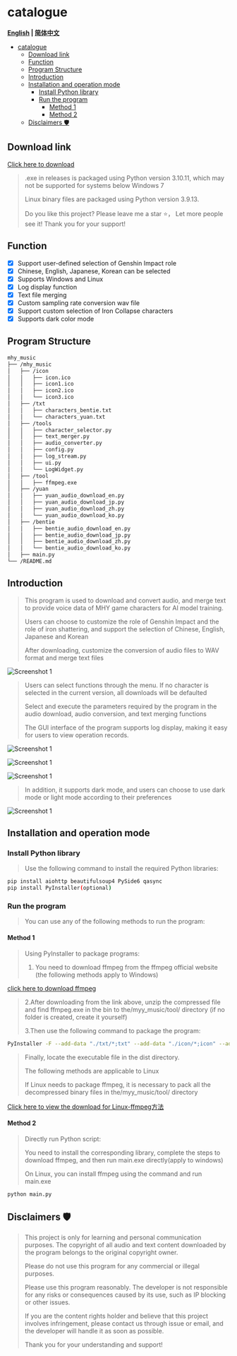 # catalogue

**[English](README_en.md) | [简体中文](README.md)**

- [catalogue](#catalogue)
  - [Download link](#download-link)
  - [Function](#function)
  - [Program Structure](#program-structure)
  - [Introduction](#introduction)
  - [Installation and operation mode](#installation-and-operation-mode)
    - [Install Python library](#install-python-library)
    - [Run the program](#run-the-program)
      - [Method 1](#method-1)
      - [Method 2](#method-2)
  - [Disclaimers 🛡️](#disclaimers-️)

## Download link

[Click here to download](https://github.com/WorldDawnAres/mhy_music/releases)
>
>.exe in releases is packaged using Python version 3.10.11, which may not be supported for systems below Windows 7
>
>Linux binary files are packaged using Python version 3.9.13.
>
>Do you like this project? Please leave me a star ⭐， Let more people see it! Thank you for your support!

## Function

- [x] Support user-defined selection of Genshin Impact role
- [x] Chinese, English, Japanese, Korean can be selected
- [x] Supports Windows and Linux
- [x] Log display function
- [x] Text file merging
- [x] Custom sampling rate conversion wav file
- [x] Support custom selection of Iron Collapse characters
- [x] Supports dark color mode

## Program Structure

```bash
mhy_music
├── /mhy_music
│   ├── /icon
│   │   ├── icon.ico
│   │   ├── icon1.ico
│   │   ├── icon2.ico
│   │   └── icon3.ico
│   ├── /txt
│   │   ├── characters_bentie.txt
│   │   └── characters_yuan.txt
│   ├── /tools
│   │   ├── character_selector.py
│   │   ├── text_merger.py
│   │   ├── audio_converter.py
│   │   ├── config.py
│   │   ├── log_stream.py
│   │   ├── ui.py
│   │   └── LogWidget.py
│   ├── /tool
│   │   ├── ffmpeg.exe
│   ├── /yuan
│   │   ├── yuan_audio_download_en.py
│   │   ├── yuan_audio_download_jp.py
│   │   ├── yuan_audio_download_zh.py
│   │   └── yuan_audio_download_ko.py
│   ├── /bentie
│   │   ├── bentie_audio_download_en.py
│   │   ├── bentie_audio_download_jp.py
│   │   ├── bentie_audio_download_zh.py
│   │   └── bentie_audio_download_ko.py
│   ├── main.py
└── /README.md
```

## Introduction

>This program is used to download and convert audio, and merge text to provide voice data of MHY game characters for AI model training.
>
>Users can choose to customize the role of Genshin Impact and the role of iron shattering, and support the selection of Chinese, English, Japanese and Korean
>
>After downloading, customize the conversion of audio files to WAV format and merge text files

![Screenshot 1](./Pictures/1.png "可选标题")
>
>Users can select functions through the menu. If no character is selected in the current version, all downloads will be defaulted
>
>Select and execute the parameters required by the program in the audio download, audio conversion, and text merging functions
>
>The GUI interface of the program supports log display, making it easy for users to view operation records.

![Screenshot 1](./Pictures/2.png "可选标题")

![Screenshot 1](./Pictures/3.png "可选标题")

![Screenshot 1](./Pictures/4.png "可选标题")

>In addition, it supports dark mode, and users can choose to use dark mode or light mode according to their preferences

![Screenshot 1](./Pictures/5.png "可选标题")

## Installation and operation mode

### Install Python library

>Use the following command to install the required Python libraries:

```bash
pip install aiohttp beautifulsoup4 PySide6 qasync
pip install PyInstaller(optional)
```

### Run the program

>You can use any of the following methods to run the program:

#### Method 1

>Using PyInstaller to package programs:
>
>1. You need to download ffmpeg from the ffmpeg official website (the following methods apply to Windows)

[click here to download ffmpeg](https://www.gyan.dev/ffmpeg/builds/packages/ffmpeg-7.0.2-full_build.7z)
>2.After downloading from the link above, unzip the compressed file and find ffmpeg.exe in the bin to the/myy_music/tool/ directory (if no folder is created, create it yourself)
>
>3.Then use the following command to package the program:

```bash
PyInstaller -F --add-data "./txt/*;txt" --add-data "./icon/*;icon" --add-data "./tool/*;tool" -w -i ./icon/icon.ico main.py
```

>Finally, locate the executable file in the dist directory.
>
>The following methods are applicable to Linux
>
>If Linux needs to package ffmpeg, it is necessary to pack all the decompressed binary files in the/myy_music/tool/ directory

[Click here to view the download for Linux-ffmpeg方法](https://blog.csdn.net/weixin_43667077/article/details/122276284)

#### Method 2

>Directly run Python script:
>
>You need to install the corresponding library, complete the steps to download ffmpeg, and then run main.exe directly(apply to windows)
>
>On Linux, you can install ffmpeg using the command and run main.exe

```bash
python main.py
```

## Disclaimers 🛡️

>This project is only for learning and personal communication purposes. The copyright of all audio and text content downloaded by the program belongs to the original copyright owner.
>
>Please do not use this program for any commercial or illegal purposes.
>
>Please use this program reasonably. The developer is not responsible for any risks or consequences caused by its use, such as IP blocking or other issues.
>
>If you are the content rights holder and believe that this project involves infringement, please contact us through issue or email, and the developer will handle it as soon as possible.
>
>Thank you for your understanding and support!
